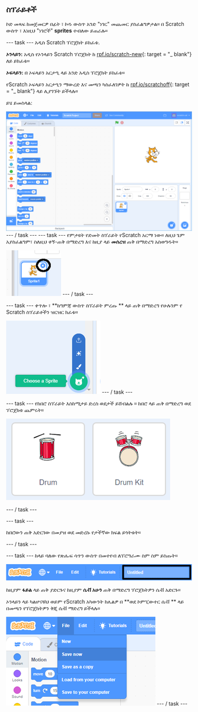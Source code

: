 ## ስፕራይቶች

ኮድ መጻፍ ከመጀመርዎ በፊት ፣ ኮዱ ውስጥ አንድ "ነገር" መጨመር ያስፈልግዎታል። በ Scratch ውስጥ ፣ እነዚህ "ነገሮች" **sprites** ተብለው ይጠራሉ።

\--- task \--- አዲስ Scratch ፕሮጀክት ይክፈቱ.

**ኦንላይን:** አዲስ የኦንላይን Scratch ፕሮጀክት ከ [rpf.io/scratch-new](http://rpf.io/scratch-new){: target = "_ blank"} ለይ ይክፈቱ።

**ኦፍላይን:** በ ኦፍላይን አርታዒ ላይ አንድ አዲስ ፕሮጀክት ይክፈቱ።

የScratch ኦፍላይን አርታዒን ማውረድ እና መጫን ካስፈለገዎት ከ [rpf.io/scratchoff](http://rpf.io/scratchoff){: target = "_ blank"} ላይ ሊያገኙት ይችላሉ።

ይሄ ይመስላል:

![ቅጽበታዊ ገጽ እይታ](images/band-scratch.png) \--- / task \--- \--- task \--- የምታዩት የድመት ስፕራይት የScratch አርማ ነው። ለዚህ ጌም አያስፈልግም፣ ስለዚህ ቀኝ-ጠቅ በማድረግ እና ከዚያ ላይ **መሰረዝ** ጠቅ በማድረግ አስወግዱት።

![ቅጽበታዊ ገጽ እይታ](images/band-delete-annotated.png) \--- / task \---

\--- task \--- ቀጥሎ ፣ **ከግምጃ ውስጥ ስፕራይት ምረጡ ** ላይ ጠቅ በማድረግ የሁሉንም የ Scratch ስፕራይቶችን ዝርዝር ክፈቱ።

![ቅጽበታዊ ገጽ እይታ](images/band-sprite-library.png) \--- / task \---

\--- task \--- የከበሮ ስፕራይት እስከሚታይ ድረስ ወደታች ይሸብልሉ ። ከበሮ ላይ ጠቅ በማድረግ ወደ ፕሮጀክቱ ጨምሩት።

![ቅጽበታዊ ገጽ እይታ](images/band-sprite-drum.png)

\--- / task \---

\--- task \---

ከበሮውን ጠቅ አድርገው በመያዝ ወደ መድረኩ የታችኛው ክፍል ይጎትቱት።

\--- / task \---

\--- task \--- ከላይ ባለው የጽሑፍ ሳጥን ውስጥ በመተየብ ለፕሮግራሙ ስም ስም ይስጡት።

![ስም](images/band-name-annotated.png)

ከዚያም **ፋይል** ላይ ጠቅ ያድርጉና ከዚያም **ሴቭ አሁን** ጠቅ በማድረግ ፕሮጀክትዎን ሴቭ አድርጉ።

ኦንላይን ላይ ካልሆናቹህ ወይም የScratch አካውንት ከሌልዎ በ **ወደ ኮምፒውተር ሴቭ ** ላይ በመጫን የፕሮጀክትዎን ቅጂ ሴቭ ማድረግ ይችላሉ።

![ቅጽበታዊ ገጽ እይታ](images/band-save.png) \--- / task \---